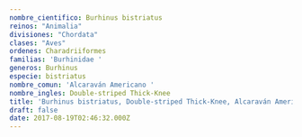 ```yaml
---
nombre_cientifico: Burhinus bistriatus
reinos: "Animalia"
divisiones: "Chordata"
clases: "Aves"
ordenes: Charadriiformes
familias: 'Burhinidae '
generos: Burhinus
especie: bistriatus
nombre_comun: 'Alcaraván Americano '
nombre_ingles: Double-striped Thick-Knee
title: 'Burhinus bistriatus, Double-striped Thick-Knee, Alcaraván Americano '
draft: false
date: 2017-08-19T02:46:32.000Z
---
```


